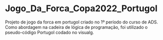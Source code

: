 #  Jogo_Da_Forca_Copa2022_Portugol

Projeto de jogo da forca em portugol criado no 1º período do curso de ADS.
Como abordagem na cadeira de lógica de programação, foi utilizado o pseudo-código Portugol codado no visualg.
